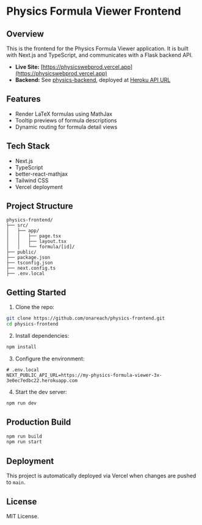 # Physics Formula Viewer Frontend

## Overview

This is the frontend for the Physics Formula Viewer application. It is built with Next.js and TypeScript, and communicates with a Flask backend API.

- **Live Site:** [https://physicswebprod.vercel.app](https://physicswebprod.vercel.app)
- **Backend:** See [physics-backend](https://github.com/onareach/physics-backend), deployed at [Heroku API URL](https://my-physics-formula-viewer-3x-3e0ec7edbc22.herokuapp.com)

## Features

- Render LaTeX formulas using MathJax
- Tooltip previews of formula descriptions
- Dynamic routing for formula detail views

## Tech Stack

- Next.js
- TypeScript
- better-react-mathjax
- Tailwind CSS
- Vercel deployment

## Project Structure

```
physics-frontend/
├── src/
│   ├── app/
│   │   ├── page.tsx
│   │   ├── layout.tsx
│   │   └── formula/[id]/
├── public/
├── package.json
├── tsconfig.json
├── next.config.ts
├── .env.local
```

## Getting Started

1. Clone the repo:

```bash
git clone https://github.com/onareach/physics-frontend.git
cd physics-frontend
```

2. Install dependencies:

```bash
npm install
```

3. Configure the environment:

```
# .env.local
NEXT_PUBLIC_API_URL=https://my-physics-formula-viewer-3x-3e0ec7edbc22.herokuapp.com
```

4. Start the dev server:

```bash
npm run dev
```

## Production Build

```bash
npm run build
npm run start
```

## Deployment

This project is automatically deployed via Vercel when changes are pushed to `main`.

## License

MIT License.